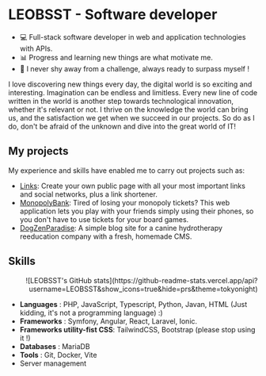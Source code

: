 # LEOBSST - Software developer

- 💻 Full-stack software developer in web and application technologies with APIs.
- 📊 Progress and learning new things are what motivate me.
- 🦾 I never shy away from a challenge, always ready to surpass myself !

I love discovering new things every day, the digital world is so exciting and interesting. Imagination can be endless and limitless. Every new line of code written in the world is another step towards technological innovation, whether it's relevant or not. I thrive on the knowledge the world can bring us, and the satisfaction we get when we succeed in our projects. So do as I do, don't be afraid of the unknown and dive into the great world of IT!

## My projects

My experience and skills have enabled me to carry out projects such as:

- [Links](https:/links.leobsst.fr): Create your own public page with all your most important links and social networks, plus a link shortener.
- [MonopolyBank](https://monopolybank.leobsst.fr): Tired of losing your monopoly tickets? This web application lets you play with your friends simply using their phones, so you don't have to use tickets for your board games.
- [DogZenParadise](https://dogzenparadise.com): A simple blog site for a canine hydrotherapy reeducation company with a fresh, homemade CMS.

## Skills

<div align="right">
![LEOBSST's GitHub stats](https://github-readme-stats.vercel.app/api?username=LEOBSST&show_icons=true&hide=prs&theme=tokyonight)
</div>

- **Languages** : PHP, JavaScript, Typescript, Python, Javan, HTML (Just kidding, it's not a programming language) :)
- **Frameworks** : Symfony, Angular, React, Laravel, Ionic.
- **Frameworks utility-fist CSS**: TailwindCSS, Bootstrap (please stop using it !)
- **Databases** : MariaDB
- **Tools** : Git, Docker, Vite
- Server management
